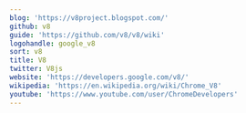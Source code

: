 ```yaml
---
blog: 'https://v8project.blogspot.com/'
github: v8
guide: 'https://github.com/v8/v8/wiki'
logohandle: google_v8
sort: v8
title: V8
twitter: V8js
website: 'https://developers.google.com/v8/'
wikipedia: 'https://en.wikipedia.org/wiki/Chrome_V8'
youtube: 'https://www.youtube.com/user/ChromeDevelopers'
---
```

